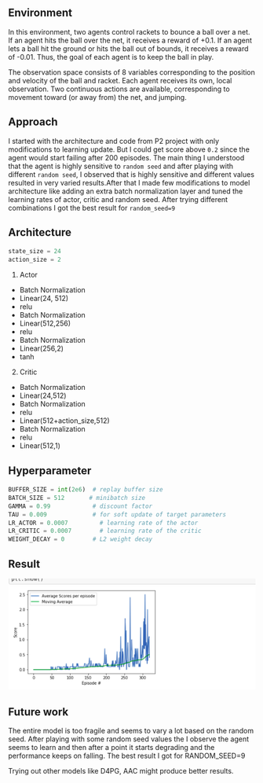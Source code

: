 ## Environment

In this environment, two agents control rackets to bounce a ball over a net. If an agent hits the ball over the net, it receives a reward of +0.1. If an agent lets a ball hit the ground or hits the ball out of bounds, it receives a reward of -0.01. Thus, the goal of each agent is to keep the ball in play.

The observation space consists of 8 variables corresponding to the position and velocity of the ball and racket. Each agent receives its own, local observation. Two continuous actions are available, corresponding to movement toward (or away from) the net, and jumping.

## Approach 

I started with the architecture and code from P2 project with only modifications to learning update. But I could get score above `0.2` since the agent would start failing after 200 episodes. The main thing I understood that the agent is highly sensitive to `random seed` and after playing with different `random seed`, I observed that is highly sensitive and different values resulted in very varied results.After that I made few modifications to model architecture like adding an extra batch normalization layer and tuned the learning rates of actor, critic and random seed. After trying different combinations I got the best result for `random_seed=9`

## Architecture

```python
state_size = 24
action_size = 2
```

1. Actor

- Batch Normalization
- Linear(24, 512)
- relu
- Batch Normalization
- Linear(512,256)
- relu
- Batch Normalization
- Linear(256,2)
- tanh

2. Critic

- Batch Normalization
- Linear(24,512)
- Batch Normalization
- relu
- Linear(512+action_size,512)
- Batch Normalization
- relu
- Linear(512,1)

## Hyperparameter

 ```python
BUFFER_SIZE = int(2e6)  # replay buffer size
BATCH_SIZE = 512       # minibatch size
GAMMA = 0.99            # discount factor
TAU = 0.009             # for soft update of target parameters
LR_ACTOR = 0.0007         # learning rate of the actor
LR_CRITIC = 0.0007        # learning rate of the critic
WEIGHT_DECAY = 0        # L2 weight decay
```

## Result

![](https://github.com/twishasaraiya/P3-Collaboration-and-Competition/blob/master/assets/rewards_plot.png)

## Future work

The entire model is too fragile and seems to vary a lot based on the random seed. After playing with some random seed values the I observe the agent seems to learn and then after a point it starts degrading and the performance keeps on falling. The best result I got for RANDOM_SEED=9

Trying out other models like D4PG, AAC might produce better results.
